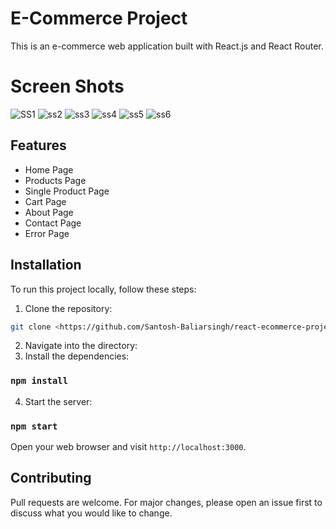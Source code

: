 # E-Commerce Project

This is an e-commerce web application built with React.js and React Router.

# Screen Shots
![SS1](https://github.com/Santosh-Baliarsingh/react-ecommerce-project/assets/88627642/4886efd2-3b9b-4c54-9809-b928e866d6dc)
![ss2](https://github.com/Santosh-Baliarsingh/react-ecommerce-project/assets/88627642/d0003d5c-c5b8-42b0-97d4-40da46e47eb0)
![ss3](https://github.com/Santosh-Baliarsingh/react-ecommerce-project/assets/88627642/9a500947-19b4-42fc-9b41-83fc91073f7f)
![ss4](https://github.com/Santosh-Baliarsingh/react-ecommerce-project/assets/88627642/08a115f1-8735-47b5-b7f7-602f2402ecc3)
![ss5](https://github.com/Santosh-Baliarsingh/react-ecommerce-project/assets/88627642/b0a56c0f-de33-4917-86fa-e8d4b1dac17b)
![ss6](https://github.com/Santosh-Baliarsingh/react-ecommerce-project/assets/88627642/e0e14708-b722-4581-a7b2-f5ee75576da5)




## Features

- Home Page
- Products Page
- Single Product Page
- Cart Page
- About Page
- Contact Page
- Error Page

## Installation

To run this project locally, follow these steps:

1. Clone the repository:
```bash
git clone <https://github.com/Santosh-Baliarsingh/react-ecommerce-project.git>
```
2. Navigate into the directory:
3. Install the dependencies:
###  `npm install`
4. Start the server:
  ### `npm start`
  Open your web browser and visit `http://localhost:3000`.

## Contributing

Pull requests are welcome. For major changes, please open an issue first to discuss what you would like to change.
  
  
